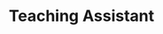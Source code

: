 ---
title: "Teaching Assistant"
course: "Linear Networks Analysis and Synthesis"
collection: teaching
#permalink: /teaching/2014-spring-teaching-1
venue: "Universidad Carlos III de Madrid"
starting_date: 2017-09-01
ending_date: 2018-01-15
---
